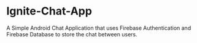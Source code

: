 # Ignite-Chat-App
A Simple Android Chat Application that uses Firebase Authentication and Firebase Database to store the chat between users.
